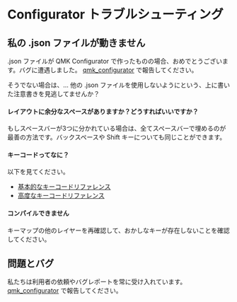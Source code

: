 # Configurator トラブルシューティング

<!---
  grep --no-filename "^[ ]*git diff" docs/ja/*.md | sh
  original document: 0.9.0:docs/configurator_troubleshooting.md
  git diff 0.9.0 HEAD -- docs/configurator_troubleshooting.md | cat
-->

## 私の .json ファイルが動きません

.json ファイルが QMK Configurator で作ったものの場合、おめでとうございます。バグに遭遇しました。 [qmk_configurator](https://github.com/qmk/qmk_configurator/issues) で報告してください。

そうでない場合は、... 他の .json ファイルを使用しないようにという、上に書いた注意書きを見逃してませんか？

#### レイアウトに余分なスペースがありますか？どうすればいいですか？

もしスペースバーが3つに分かれている場合は、全てスペースバーで埋めるのが最善の方法です。バックスペースや Shift キーについても同じことができます。

#### キーコードってなに？

以下を見てください。

* [基本的なキーコードリファレンス](keycodes_basic.md)
* [高度なキーコードリファレンス](feature_advanced_keycodes.md)

#### コンパイルできません

キーマップの他のレイヤーを再確認して、おかしなキーが存在しないことを確認してください。

## 問題とバグ

私たちは利用者の依頼やバグレポートを常に受け入れています。[qmk_configurator](https://github.com/qmk/qmk_configurator/issues) で報告してください。
